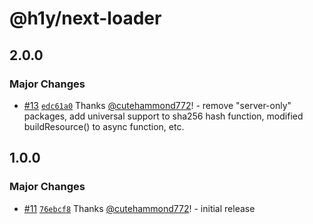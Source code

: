 # @h1y/next-loader

## 2.0.0

### Major Changes

- [#13](https://github.com/h1ylabs/next-loader/pull/13) [`edc61a0`](https://github.com/h1ylabs/next-loader/commit/edc61a043dcb79228bd65e5376dd96fcd5ec0468) Thanks [@cutehammond772](https://github.com/cutehammond772)! - remove "server-only" packages, add universal support to sha256 hash function, modified buildResource() to async function, etc.

## 1.0.0

### Major Changes

- [#11](https://github.com/h1ylabs/next-loader/pull/11) [`76ebcf8`](https://github.com/h1ylabs/next-loader/commit/76ebcf8d80e1764a9af6546b31d5b1b393d2cec2) Thanks [@cutehammond772](https://github.com/cutehammond772)! - initial release
